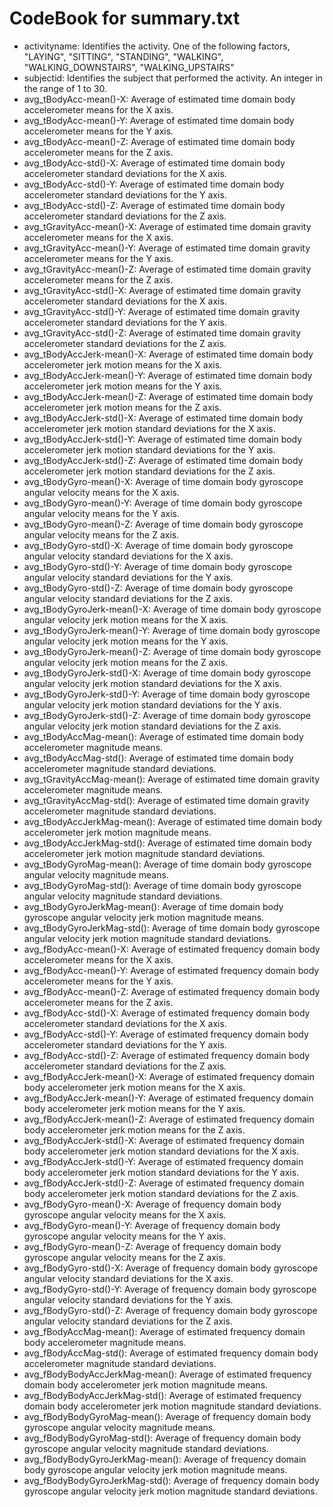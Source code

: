# CodeBook for summary.txt

* activityname: Identifies the activity. One of the following factors, "LAYING", "SITTING", "STANDING", "WALKING", "WALKING_DOWNSTAIRS", "WALKING_UPSTAIRS"
* subjectid: Identifies the subject that performed the activity. An integer in the range of 1 to 30.
* avg_tBodyAcc-mean()-X: Average of estimated time domain body accelerometer means for the X axis.
* avg_tBodyAcc-mean()-Y: Average of estimated time domain body accelerometer means for the Y axis.
* avg_tBodyAcc-mean()-Z: Average of estimated time domain body accelerometer means for the Z axis.
* avg_tBodyAcc-std()-X: Average of estimated time domain body accelerometer standard deviations for the X axis.
* avg_tBodyAcc-std()-Y: Average of estimated time domain body accelerometer standard deviations for the Y axis.
* avg_tBodyAcc-std()-Z: Average of estimated time domain body accelerometer standard deviations for the Z axis.
* avg_tGravityAcc-mean()-X: Average of estimated time domain gravity accelerometer means for the X axis.
* avg_tGravityAcc-mean()-Y: Average of estimated time domain gravity accelerometer means for the Y axis.
* avg_tGravityAcc-mean()-Z: Average of estimated time domain gravity accelerometer means for the Z axis.
* avg_tGravityAcc-std()-X: Average of estimated time domain gravity accelerometer standard deviations for the X axis.
* avg_tGravityAcc-std()-Y: Average of estimated time domain gravity accelerometer standard deviations for the Y axis.
* avg_tGravityAcc-std()-Z: Average of estimated time domain gravity accelerometer standard deviations for the Z axis.
* avg_tBodyAccJerk-mean()-X: Average of estimated time domain body accelerometer jerk motion means for the X axis.
* avg_tBodyAccJerk-mean()-Y: Average of estimated time domain body accelerometer jerk motion means for the Y axis.
* avg_tBodyAccJerk-mean()-Z: Average of estimated time domain body accelerometer jerk motion means for the Z axis.
* avg_tBodyAccJerk-std()-X: Average of estimated time domain body accelerometer jerk motion standard deviations for the X axis.
* avg_tBodyAccJerk-std()-Y: Average of estimated time domain body accelerometer jerk motion standard deviations for the Y axis.
* avg_tBodyAccJerk-std()-Z: Average of estimated time domain body accelerometer jerk motion standard deviations for the Z axis.
* avg_tBodyGyro-mean()-X: Average of time domain body gyroscope angular velocity means for the X axis.
* avg_tBodyGyro-mean()-Y: Average of time domain body gyroscope angular velocity means for the Y axis.
* avg_tBodyGyro-mean()-Z: Average of time domain body gyroscope angular velocity means for the Z axis.
* avg_tBodyGyro-std()-X: Average of time domain body gyroscope angular velocity standard deviations for the X axis.
* avg_tBodyGyro-std()-Y: Average of time domain body gyroscope angular velocity standard deviations for the Y axis.
* avg_tBodyGyro-std()-Z: Average of time domain body gyroscope angular velocity standard deviations for the Z axis.
* avg_tBodyGyroJerk-mean()-X: Average of time domain body gyroscope angular velocity jerk motion means for the X axis.
* avg_tBodyGyroJerk-mean()-Y: Average of time domain body gyroscope angular velocity jerk motion means for the Y axis.
* avg_tBodyGyroJerk-mean()-Z: Average of time domain body gyroscope angular velocity jerk motion means for the Z axis.
* avg_tBodyGyroJerk-std()-X: Average of time domain body gyroscope angular velocity jerk motion standard deviations for the X axis.
* avg_tBodyGyroJerk-std()-Y: Average of time domain body gyroscope angular velocity jerk motion standard deviations for the Y axis.
* avg_tBodyGyroJerk-std()-Z: Average of time domain body gyroscope angular velocity jerk motion standard deviations for the Z axis.
* avg_tBodyAccMag-mean(): Average of estimated time domain body accelerometer magnitude means.
* avg_tBodyAccMag-std(): Average of estimated time domain body accelerometer magnitude standard deviations.
* avg_tGravityAccMag-mean(): Average of estimated time domain gravity accelerometer magnitude means.
* avg_tGravityAccMag-std(): Average of estimated time domain gravity accelerometer magnitude standard deviations.
* avg_tBodyAccJerkMag-mean(): Average of estimated time domain body accelerometer jerk motion magnitude means.
* avg_tBodyAccJerkMag-std(): Average of estimated time domain body accelerometer jerk motion magnitude standard deviations.
* avg_tBodyGyroMag-mean(): Average of time domain body gyroscope angular velocity magnitude means.
* avg_tBodyGyroMag-std(): Average of time domain body gyroscope angular velocity magnitude standard deviations.
* avg_tBodyGyroJerkMag-mean(): Average of time domain body gyroscope angular velocity jerk motion magnitude means.
* avg_tBodyGyroJerkMag-std(): Average of time domain body gyroscope angular velocity jerk motion magnitude standard deviations.
* avg_fBodyAcc-mean()-X: Average of estimated frequency domain body accelerometer means for the X axis.
* avg_fBodyAcc-mean()-Y: Average of estimated frequency domain body accelerometer means for the Y axis.
* avg_fBodyAcc-mean()-Z: Average of estimated frequency domain body accelerometer means for the Z axis.
* avg_fBodyAcc-std()-X: Average of estimated frequency domain body accelerometer standard deviations for the X axis.
* avg_fBodyAcc-std()-Y: Average of estimated frequency domain body accelerometer standard deviations for the Y axis.
* avg_fBodyAcc-std()-Z: Average of estimated frequency domain body accelerometer standard deviations for the Z axis.
* avg_fBodyAccJerk-mean()-X: Average of estimated frequency domain body accelerometer jerk motion means for the X axis.
* avg_fBodyAccJerk-mean()-Y: Average of estimated frequency domain body accelerometer jerk motion means for the Y axis.
* avg_fBodyAccJerk-mean()-Z: Average of estimated frequency domain body accelerometer jerk motion means for the Z axis.
* avg_fBodyAccJerk-std()-X: Average of estimated frequency domain body accelerometer jerk motion standard deviations for the X axis.
* avg_fBodyAccJerk-std()-Y: Average of estimated frequency domain body accelerometer jerk motion standard deviations for the Y axis.
* avg_fBodyAccJerk-std()-Z: Average of estimated frequency domain body accelerometer jerk motion standard deviations for the Z axis.
* avg_fBodyGyro-mean()-X: Average of frequency domain body gyroscope angular velocity means for the X axis.
* avg_fBodyGyro-mean()-Y: Average of frequency domain body gyroscope angular velocity means for the Y axis.
* avg_fBodyGyro-mean()-Z: Average of frequency domain body gyroscope angular velocity means for the Z axis.
* avg_fBodyGyro-std()-X: Average of frequency domain body gyroscope angular velocity standard deviations for the X axis.
* avg_fBodyGyro-std()-Y: Average of frequency domain body gyroscope angular velocity standard deviations for the Y axis.
* avg_fBodyGyro-std()-Z: Average of frequency domain body gyroscope angular velocity standard deviations for the Z axis.
* avg_fBodyAccMag-mean(): Average of estimated frequency domain body accelerometer magnitude means.
* avg_fBodyAccMag-std(): Average of estimated frequency domain body accelerometer magnitude standard deviations.
* avg_fBodyBodyAccJerkMag-mean(): Average of estimated frequency domain body accelerometer jerk motion magnitude means.
* avg_fBodyBodyAccJerkMag-std(): Average of estimated frequency domain body accelerometer jerk motion magnitude standard deviations.
* avg_fBodyBodyGyroMag-mean(): Average of frequency domain body gyroscope angular velocity magnitude means.
* avg_fBodyBodyGyroMag-std(): Average of frequency domain body gyroscope angular velocity magnitude standard deviations.
* avg_fBodyBodyGyroJerkMag-mean(): Average of frequency domain body gyroscope angular velocity jerk motion magnitude means.
* avg_fBodyBodyGyroJerkMag-std(): Average of frequency domain body gyroscope angular velocity jerk motion magnitude standard deviations.